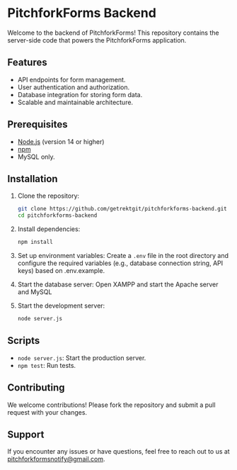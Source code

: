 # PitchforkForms Backend

Welcome to the backend of PitchforkForms! This repository contains the server-side code that powers the PitchforkForms application.

## Features

- API endpoints for form management.
- User authentication and authorization.
- Database integration for storing form data.
- Scalable and maintainable architecture.

## Prerequisites

- [Node.js](https://nodejs.org/) (version 14 or higher)
- [npm](https://www.npmjs.com/)
- MySQL only.

## Installation

1. Clone the repository:
    ```bash
    git clone https://github.com/getrektgit/pitchforkforms-backend.git
    cd pitchforkforms-backend
    ```

2. Install dependencies:
    ```bash
    npm install
    ```

3. Set up environment variables:
    Create a `.env` file in the root directory and configure the required variables (e.g., database connection string, API keys) based on .env.example.

4. Start the database server:
    Open XAMPP and start the Apache server and MySQL

5. Start the development server:
    ```bash
    node server.js
    ```

## Scripts

- `node server.js`: Start the production server.
- `npm test`: Run tests.

## Contributing

We welcome contributions! Please fork the repository and submit a pull request with your changes.

## Support

If you encounter any issues or have questions, feel free to reach out to us at [pitchforkformsnotify@gmail.com](mailto:pitchforkformsnotify@gmail.com).
